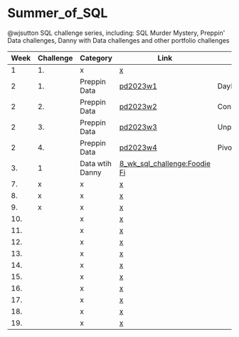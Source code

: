 # Summer_of_SQL
@wjsutton SQL challenge series, including: SQL Murder Mystery, Preppin' Data challenges, Danny with Data challenges and other portfolio challenges

| Week         | Challenge | Category                                    | Link                                    | Skills                                    | 
|----- |-----------------------|------------------------------------------------------|------------------------------------------------------|------------------------------------------------------|
| 1   | 1.  |  x  | [x](x) |
| 2   | 1. |  Preppin Data  | [pd2023w1](https://github.com/ejhughes/Summer_of_SQL/blob/main/pd2023w1.sql) | DayName/Weekday |
| 2   | 2. |  Preppin Data  | [pd2023w2](https://github.com/ejhughes/Summer_of_SQL/blob/main/pd2023w2.sql) | Concat |
| 2   | 3. |  Preppin Data  | [pd2023w3](https://github.com/ejhughes/Summer_of_SQL/blob/main/pd2023w3.sql) | Unpivot |
| 2   | 4. |  Preppin Data  | [pd2023w4](https://github.com/ejhughes/Summer_of_SQL/blob/main/pd2023w4.sql) | Pivot |
| 3.   | 1 |  Data wtih Danny  | [8_wk_sql_challenge:Foodie Fi](https://github.com/ejhughes/Summer_of_SQL/blob/main/8_wk_sql_challenge_w3.sql) ||
| 7.   | x |  x  | [x](x) ||
| 8.   | x |  x  | [x](x) ||
| 9.   | x |  x  | [x](x) ||
| 10.   |   |  x  | [x](x) ||
| 11.   |   |  x  | [x](x) ||
| 12.   |   |  x  | [x](x) ||
| 13.   |   |  x  | [x](x) ||
| 14.   |   |  x  | [x](x) ||
| 15.   |   |  x  | [x](x) ||
| 16.   |   |  x  | [x](x) ||
| 17.   |   |  x  | [x](x) ||
| 18.   |   |  x  | [x](x) ||
| 19.   |   |  x  | [x](x) ||

